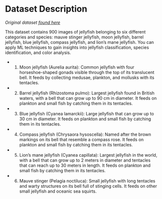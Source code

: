 # Dataset Description
_Original dataset [found here](https://www.kaggle.com/datasets/anshtanwar/jellyfish-types)_

This dataset contains 900 images of jellyfish belonging to six different categories and species: mauve stinger jellyfish, moon jellyfish, barrel jellyfish, blue jellyfish, compass jellyfish, and lion’s mane jellyfish. You can apply ML techniques to gain insights into jellyfish classification, species identification, and color analysis.

* 1. Moon jellyfish (Aurelia aurita): Common jellyfish with four horseshoe-shaped gonads visible through the top of its translucent bell. It feeds by collecting medusae, plankton, and mollusks with its tentacles.
* 2. Barrel jellyfish (Rhizostoma pulmo): Largest jellyfish found in British waters, with a bell that can grow up to 90 cm in diameter. It feeds on plankton and small fish by catching them in its tentacles.
* 3. Blue jellyfish (Cyanea lamarckii): Large jellyfish that can grow up to 30 cm in diameter. It feeds on plankton and small fish by catching them in its tentacles.
* 4. Compass jellyfish (Chrysaora hysoscella): Named after the brown markings on its bell that resemble a compass rose. It feeds on plankton and small fish by catching them in its tentacles.
* 5. Lion’s mane jellyfish (Cyanea capillata): Largest jellyfish in the world, with a bell that can grow up to 2 meters in diameter and tentacles that can reach up to 30 meters in length. It feeds on plankton and small fish by catching them in its tentacles.
* 6. Mauve stinger (Pelagia noctiluca): Small jellyfish with long tentacles and warty structures on its bell full of stinging cells. It feeds on other small jellyfish and oceanic sea squirts.


